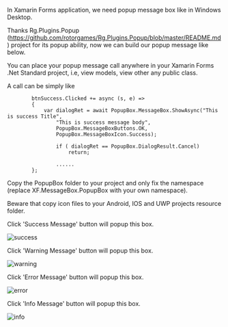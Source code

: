 In Xamarin Forms application, we need popup message box like in Windows Desktop.

Thanks Rg.Plugins.Popup (https://github.com/rotorgames/Rg.Plugins.Popup/blob/master/README.md) project for its popup ability, now we can build our popup message like below.

You can place your popup message call anywhere in your Xamarin Forms .Net Standard project, i.e, view models, view other any public class.

A call can be simply like

            btnSuccess.Clicked += async (s, e) =>
            {
                var dialogRet = await PopupBox.MessageBox.ShowAsync("This is success Title",
                    "This is success message body",
                    PopupBox.MessageBoxButtons.OK,
                    PopupBox.MessageBoxIcon.Success);
                    
                    if ( dialogRet == PopupBox.DialogResult.Cancel)
                        return;
                        
                    ......
            };

Copy the PopupBox folder to your project and only fix the namespace (replace XF.MessageBox.PopupBox with your own namespace).

Beware that copy icon files to your Android, IOS and UWP projects resource folder.

Click 'Success Message' button will popup this box.

![success](https://user-images.githubusercontent.com/1282675/40561024-b2484ace-6029-11e8-8f0c-d10b6868a4bc.png)

Click 'Warning Message' button will popup this box.

![warning](https://user-images.githubusercontent.com/1282675/40561025-b25583e2-6029-11e8-97cd-22728fb4d2db.png)


Click 'Error Message' button will popup this box.

![error](https://user-images.githubusercontent.com/1282675/40561026-b266666c-6029-11e8-8e4c-7a26df4d244e.png)


Click 'Info Message' button will popup this box.

![info](https://user-images.githubusercontent.com/1282675/40561027-b273302c-6029-11e8-81c2-3fe30eb4b286.png)
